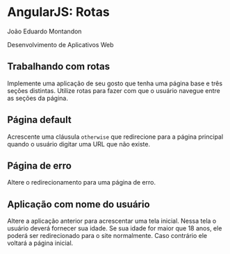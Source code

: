 # AngularJS: Rotas

João Eduardo Montandon

Desenvolvimento de Aplicativos Web

## Trabalhando com rotas

Implemente uma aplicação de seu gosto que tenha uma página base e três seções distintas. Utilize rotas para fazer com que o usuário navegue entre as seções da página.

## Página default

Acrescente uma cláusula `otherwise` que redirecione para a página principal quando o usuário digitar uma URL que não existe.

## Página de erro

Altere o redirecionamento para uma página de erro.

## Aplicação com nome do usuário

Altere a aplicação anterior para acrescentar uma tela inicial. Nessa tela o usuário deverá fornecer sua idade. Se sua idade for maior que 18 anos, ele poderá ser redirecionado para o site normalmente. Caso contrário ele voltará a página inicial.

